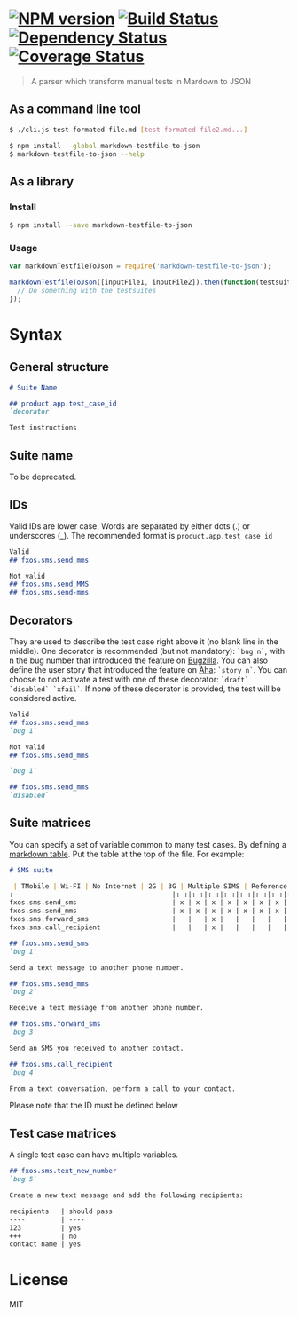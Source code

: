 #  [![NPM version][npm-image]][npm-url] [![Build Status][travis-image]][travis-url] [![Dependency Status][daviddm-image]][daviddm-url] [![Coverage Status][coveralls-image]][coveralls-url]

> A parser which transform manual tests in Mardown to JSON

## As a command line tool
```sh
$ ./cli.js test-formated-file.md [test-formated-file2.md...]
```

```sh
$ npm install --global markdown-testfile-to-json
$ markdown-testfile-to-json --help
```

## As a library

### Install

```sh
$ npm install --save markdown-testfile-to-json
```

### Usage

```js
var markdownTestfileToJson = require('markdown-testfile-to-json');

markdownTestfileToJson([inputFile1, inputFile2]).then(function(testsuites) {
  // Do something with the testsuites
});
```

# Syntax
## General structure
``` markdown
# Suite Name

## product.app.test_case_id
`decorator`

Test instructions
```

## Suite name
To be deprecated.

## IDs
Valid IDs are lower case. Words are separated by either dots (.) or underscores (_).
The recommended format is `product.app.test_case_id`

``` markdown
Valid
## fxos.sms.send_mms

Not valid
## fxos.sms.send_MMS
## fxos.sms.send-mms
```

## Decorators
They are used to describe the test case right above it (no blank line in the middle).
One decorator is recommended (but not mandatory): ``` `bug n` ```, with n the bug number that introduced the feature on [Bugzilla](https://bugzilla.mozilla.org/).
You can also define the user story that introduced the feature on [Aha](http://aha.io): ``` `story n` ```.
You can choose to not activate a test with one of these decorator: ``` `draft` `disabled` `xfail` ```. If none of these decorator is provided, the test will be considered active.

``` markdown
Valid
## fxos.sms.send_mms
`bug 1`

Not valid
## fxos.sms.send_mms

`bug 1`

## fxos.sms.send_mms
`disabled`
```

## Suite matrices
You can specify a set of variable common to many test cases. By defining a [markdown table](https://help.github.com/articles/github-flavored-markdown/#tables). Put the
table at the top of the file. For example:

``` markdown
# SMS suite

 | TMobile | Wi-FI | No Internet | 2G | 3G | Multiple SIMS | Reference Workload | AT&T | Automatic Download | Delivery Reports | Airplane Mode | Dual SIM priority | Multiple Recipient Thread |
:--                                      |:-:|:-:|:-:|:-:|:-:|:-:|:-:|:-:|:-:|:-:|:-:|:-:|:-:
fxos.sms.send_sms                        | x | x | x | x | x | x | x | x | x | x | x | x | x
fxos.sms.send_mms                        | x | x | x | x | x | x | x | x | x | x | x | x | x
fxos.sms.forward_sms                     |   |   | x |   |   |   |   | x |   |   |   |   |
fxos.sms.call_recipient                  |   |   | x |   |   |   |   | x |   |   |   |   |

## fxos.sms.send_sms
`bug 1`

Send a text message to another phone number.

## fxos.sms.send_mms
`bug 2`

Receive a text message from another phone number.

## fxos.sms.forward_sms
`bug 3`

Send an SMS you received to another contact.

## fxos.sms.call_recipient
`bug 4`

From a text conversation, perform a call to your contact.

```
Please note that the ID must be defined below

## Test case matrices
A single test case can have multiple variables.

``` markdown
## fxos.sms.text_new_number
`bug 5`

Create a new text message and add the following recipients:

recipients   | should pass
----         | ----
123          | yes
+++          | no
contact name | yes
```



# License

MIT


[npm-image]: https://badge.fury.io/js/markdown-testfile-to-json.svg
[npm-url]: https://npmjs.org/package/markdown-testfile-to-json
[travis-image]: https://travis-ci.org/JohanLorenzo/markdown-testfile-to-json.svg?branch=master
[travis-url]: https://travis-ci.org/JohanLorenzo/markdown-testfile-to-json
[daviddm-image]: https://david-dm.org/JohanLorenzo/markdown-testfile-to-json.svg?theme=shields.io
[daviddm-url]: https://david-dm.org/JohanLorenzo/markdown-testfile-to-json
[coveralls-image]: https://coveralls.io/repos/JohanLorenzo/markdown-testfile-to-json/badge.svg?branch=master
[coveralls-url]: https://coveralls.io/r/JohanLorenzo/markdown-testfile-to-json?branch=master
